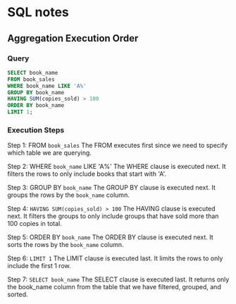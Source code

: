 # SQL notes

## Aggregation Execution Order

### Query
```sql
SELECT book_name
FROM book_sales
WHERE book_name LIKE 'A%'
GROUP BY book_name
HAVING SUM(copies_sold) > 100
ORDER BY book_name
LIMIT 1;
```

### Execution Steps

Step 1: FROM `book_sales`
The FROM executes first since we need to specify which table we are querying.

Step 2: WHERE `book_name` LIKE 'A%'
The WHERE clause is executed next. It filters the rows to only include books that start with 'A'.

Step 3: GROUP BY `book_name`
The GROUP BY clause is executed next. It groups the rows by the `book_name` column.

Step 4: `HAVING SUM(copies_sold) > 100`
The HAVING clause is executed next. It filters the groups to only include groups that have sold more than 100 copies in total.

Step 5: ORDER BY `book_name`
The ORDER BY clause is executed next. It sorts the rows by the `book_name` column.

Step 6: `LIMIT 1`
The LIMIT clause is executed last. It limits the rows to only include the first 1 row.

Step 7: `SELECT book_name`
The SELECT clause is executed last. It returns only the book_name column from the table that we have filtered, grouped, and sorted.
